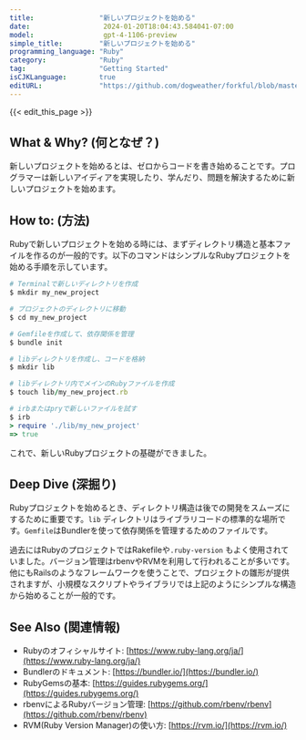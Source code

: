 ```yaml
---
title:                "新しいプロジェクトを始める"
date:                  2024-01-20T18:04:43.584041-07:00
model:                 gpt-4-1106-preview
simple_title:         "新しいプロジェクトを始める"
programming_language: "Ruby"
category:             "Ruby"
tag:                  "Getting Started"
isCJKLanguage:        true
editURL:              "https://github.com/dogweather/forkful/blob/master/content/ja/ruby/starting-a-new-project.md"
---
```


{{< edit_this_page >}}

## What & Why? (何となぜ？)

新しいプロジェクトを始めるとは、ゼロからコードを書き始めることです。プログラマーは新しいアイディアを実現したり、学んだり、問題を解決するために新しいプロジェクトを始めます。

## How to: (方法)

Rubyで新しいプロジェクトを始める時には、まずディレクトリ構造と基本ファイルを作るのが一般的です。以下のコマンドはシンプルなRubyプロジェクトを始める手順を示しています。

```Ruby
# Terminalで新しいディレクトリを作成
$ mkdir my_new_project

# プロジェクトのディレクトリに移動
$ cd my_new_project

# Gemfileを作成して、依存関係を管理
$ bundle init

# libディレクトリを作成し、コードを格納
$ mkdir lib

# libディレクトリ内でメインのRubyファイルを作成
$ touch lib/my_new_project.rb

# irbまたはpryで新しいファイルを試す
$ irb
> require './lib/my_new_project'
=> true
```

これで、新しいRubyプロジェクトの基礎ができました。

## Deep Dive (深掘り)

Rubyプロジェクトを始めるとき、ディレクトリ構造は後での開発をスムーズにするために重要です。`lib` ディレクトリはライブラリコードの標準的な場所です。`Gemfile`はBundlerを使って依存関係を管理するためのファイルです。

過去にはRubyのプロジェクトではRakefileや`.ruby-version` もよく使用されていました。バージョン管理はrbenvやRVMを利用して行われることが多いです。他にもRailsのようなフレームワークを使うことで、プロジェクトの雛形が提供されますが、小規模なスクリプトやライブラリでは上記のようにシンプルな構造から始めることが一般的です。

## See Also (関連情報)

- Rubyのオフィシャルサイト: [https://www.ruby-lang.org/ja/](https://www.ruby-lang.org/ja/)
- Bundlerのドキュメント: [https://bundler.io/](https://bundler.io/)
- RubyGemsの基本: [https://guides.rubygems.org/](https://guides.rubygems.org/)
- rbenvによるRubyバージョン管理: [https://github.com/rbenv/rbenv](https://github.com/rbenv/rbenv)
- RVM(Ruby Version Manager)の使い方: [https://rvm.io/](https://rvm.io/)

